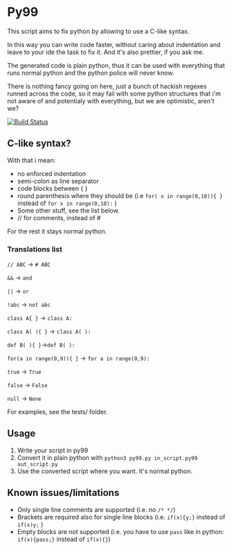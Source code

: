 # Py99
This script aims to fix python by allowing to use a C-like syntax.

In this way you can write code faster, without caring about indentation and leave to your ide the task to fix it. And it's also prettier, if you ask me.

The generated code is plain python, thus it can be used with everything that runs normal python and the python police will never know.

There is nothing fancy going on here, just a bunch of hackish regexes runned across the code, so it may fail with some python structures that i'm not aware of and potentialy with everything, but we are optimistic, aren't we?

[![Build Status](https://travis-ci.org/riccardobl/py99.svg?branch=master)](https://travis-ci.org/riccardobl/py99)

##  C-like syntax?
With that i mean:

- no enforced indentation
- semi-colon as line separator
- code blocks between { }
- round parenthesis where they should be  (i.e `for( x in range(0,10)){ }` instead of `for x in range(0,10):` )
- Some other stuff, see the list below.
- // for comments, instead of #

For the rest it stays normal python. 


### Translations list

`// ABC` -> `# ABC`

`&&` -> `and`

`||` -> `or`

`!abc` -> `not abc`

`class A{ }` -> `class A:`

`class A( ){ }` -> `class A( ):`

`def B( ){ }`->`def B( ):`

`for(a in range(0,9)){ }` -> `for a in range(0,9):`

`true` -> `True`

`false` -> `False`

`null` -> `None`

For examples, see the tests/ folder.


## Usage
1. Write your script in py99
2. Convert it in plain python with `python3 py99.py in_script.py99 out_script.py` 
3. Use the converted script where you want. It's normal python.


## Known issues/limitations
- Only single line comments are supported (i.e. no `/* */`)
- Brackets are required also for single line blocks  (i.e.  `if(x){y;}` instead of  `if(x)y;` )
- Empty blocks are not supported (i.e. you have to use `pass` like in python: `if(x){pass;}` instead of `if(x){}`)